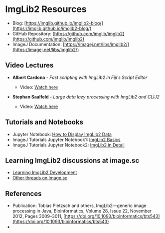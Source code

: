 # ImgLib2 Resources

- Blog: [https://imglib.github.io/imglib2-blog/](https://imglib.github.io/imglib2-blog/)
- GitHub Repository: [https://github.com/imglib/imglib2](https://github.com/imglib/imglib2)
- ImageJ Documentation: [https://imagej.net/libs/imglib2/](https://imagej.net/libs/imglib2/)

## Video Lectures

- **Albert Cardona** - *Fast scripting with ImgLib2 in Fiji's Script Editor*
  - Video: [Watch here](https://www.youtube.com/watch?v=vokM-yvBx8M)

- **Stephan Saalfeld** - *Large data lazy processing with ImgLib2 and CLIJ2*
  - Video: [Watch here](https://www.youtube.com/watch?v=kSQI_JnQUfs)

## Tutorials and Notebooks

- Jupyter Notebook: [How to Display ImgLib2 Data](https://imglib.github.io/imglib2-blog/imglib2/jupyter/notebook/2022/09/14/how-to-display-imglib2-data.html)
- ImageJ Tutorials Jupyter Notebook1: [ImgLib2 Basics](https://github.com/imagej/tutorials/blob/master/notebooks/1-Using-ImageJ/3-ImgLib2-Basics.ipynb)
- ImageJ Tutorials Jupyter Notebook2: [ImgLib2 in Detail](https://github.com/imagej/tutorials/blob/master/notebooks/3-Advanced-Topics/2-ImgLib2-in-Detail.ipynb)


## Learning ImgLib2 discussions at image.sc

- [Learning ImgLib2 Development](https://forum.image.sc/t/learning-imglib2-development/24833)
- [Other threads on Image.sc](https://forum.image.sc/search?expanded=true&q=imglib2)

## References 

- Publication: Tobias Pietzsch and others, ImgLib2—generic image processing in Java, Bioinformatics, Volume 28, Issue 22, November 2012, Pages 3009–3011, [https://doi.org/10.1093/bioinformatics/bts543](https://doi.org/10.1093/bioinformatics/bts543)
- 


